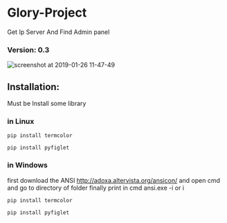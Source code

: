 # Glory-Project

Get Ip Server And Find Admin panel


### Version: 0.3

![screenshot at 2019-01-26 11-47-49](https://user-images.githubusercontent.com/46041727/51790290-f5b22c00-2147-11e9-80b9-86848ab25dd5.png)



## Installation:
Must be Install some library

### in Linux 
`pip install termcolor`


`pip install pyfiglet`

### in Windows
first download the ANSI http://adoxa.altervista.org/ansicon/
and open cmd and go to directory of folder finally print in cmd ansi.exe -i or i

`pip install termcolor`


`pip install pyfiglet`


